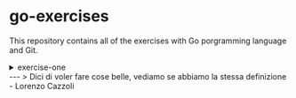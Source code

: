 # go-exercises

This repository contains all of the exercises with Go porgramming language and <bold>Git<bold/>.

<details>
<summary>exercise-one</summary>

to try this exercise you can go on GitHub and, by selecting the branch "exercise-one", you'll be able to see the hello.go <br>file. You can open it and by typing go run . in the terminal it will be exectuded. "Hello World!" will be printed 
<br>in the terminal as a result. 

</details>
---
> Dici di voler fare cose belle, vediamo se abbiamo la stessa definizione
- Lorenzo Cazzoli